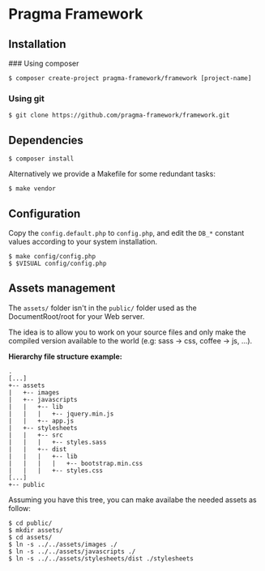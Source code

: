# Pragma Framework

## Installation

### Using composer

	$ composer create-project pragma-framework/framework [project-name]

### Using git

	$ git clone https://github.com/pragma-framework/framework.git

## Dependencies

	$ composer install

Alternatively we provide a Makefile for some redundant tasks:

	$ make vendor

## Configuration

Copy the `config.default.php` to `config.php`, and edit the `DB_*` constant values according to your system installation.

	$ make config/config.php
	$ $VISUAL config/config.php

## Assets management

The `assets/` folder isn't in the `public/` folder used as the DocumentRoot/root for your Web server.

The idea is to allow you to work on your source files and only make the compiled version available to the world (e.g: sass -> css, coffee -> js, ...).

__Hierarchy file structure example:__

	.
	[...]
	+-- assets
	|   +-- images
	|   +-- javascripts
	|   |   +-- lib
	|   |   |   +-- jquery.min.js
	|   |   +-- app.js
	|   +-- stylesheets
	|   |   +-- src
	|   |   |   +-- styles.sass
	|   |   +-- dist
	|   |   |   +-- lib
	|   |   |   |   +-- bootstrap.min.css
	|   |   |   +-- styles.css
	[...]
	+-- public

Assuming you have this tree, you can make availabe the needed assets as follow:

	$ cd public/
	$ mkdir assets/
	$ cd assets/
	$ ln -s ../../assets/images ./
	$ ln -s ../../assets/javascripts ./
	$ ln -s ../../assets/stylesheets/dist ./stylesheets
